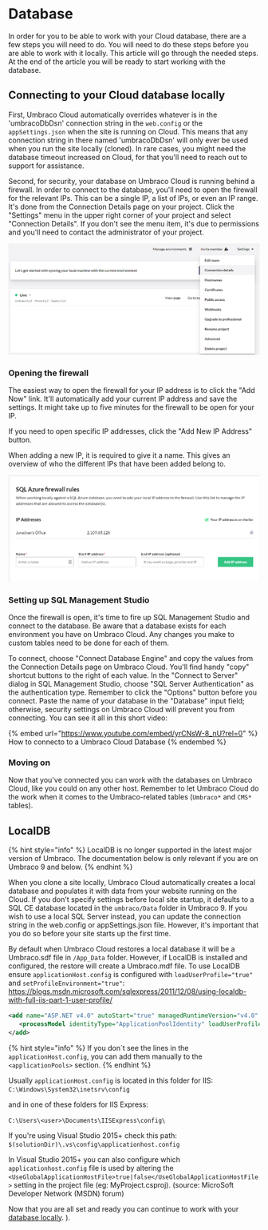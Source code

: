# Database

In order for you to be able to work with your Cloud database, there are a few steps you will need to do. You will need to do these steps before you are able to work with it locally. This article will go through the needed steps. At the end of the article you will be ready to start working with the database.

## Connecting to your Cloud database locally

First, Umbraco Cloud automatically overrides whatever is in the 'umbracoDbDsn' connection string in the `web.config` or the `appSettings.json` when the site is running on Cloud. This means that any connection string in there named 'umbracoDbDsn' will only ever be used when you run the site locally (cloned). In rare cases, you might need the database timeout increased on Cloud, for that you'll need to reach out to support for assistance.

Second, for security, your database on Umbraco Cloud is running behind a firewall. In order to connect to the database, you'll need to open the firewall for the relevant IPs. This can be a single IP, a list of IPs, or even an IP range. It's done from the Connection Details page on your project. Click the "Settings" menu in the upper right corner of your project and select "Connection Details". If you don't see the menu item, it's due to permissions and you'll need to contact the administrator of your project.

![Connecting to Umbraco.mdf in Visual Studio](images/connection-details.png)

### Opening the firewall

The easiest way to open the firewall for your IP address is to click the "Add Now" link. It'll automatically add your current IP address and save the settings. It might take up to five minutes for the firewall to be open for your IP.

If you need to open specific IP addresses, click the "Add New IP Address" button.

When adding a new IP, it is required to give it a name. This gives an overview of who the different IPs that have been added belong to.

![Name of IPs](images/IPName.png)

### Setting up SQL Management Studio

Once the firewall is open, it's time to fire up SQL Management Studio and connect to the database. Be aware that a database exists for each environment you have on Umbraco Cloud. Any changes you make to custom tables need to be done for each of them.

To connect, choose "Connect Database Engine" and copy the values from the Connection Details page on Umbraco Cloud. You'll find handy "copy" shortcut buttons to the right of each value. In the "Connect to Server" dialog in SQL Management Studio, choose "SQL Server Authentication" as the authentication type. Remember to click the "Options" button before you connect. Paste the name of your database in the "Database" input field; otherwise, security settings on Umbraco Cloud will prevent you from connecting. You can see it all in this short video:

{% embed url="https://www.youtube.com/embed/yrCNsW-8_nU?rel=0" %}
How to connecto to a Umbraco Cloud Database
{% endembed %}

### Moving on

Now that you've connected you can work with the databases on Umbraco Cloud, like you could on any other host. Remember to let Umbraco Cloud do the work when it comes to the Umbraco-related tables (`Umbraco*` and `CMS*` tables).

## LocalDB

{% hint style="info" %}
LocalDB is no longer supported in the latest major version of Umbraco. The documentation below is only relevant if you are on Umbraco 9 and below.
{% endhint %}

When you clone a site locally, Umbraco Cloud automatically creates a local database and populates it with data from your website running on the Cloud. If you don't specify settings before local site startup, it defaults to a SQL CE database located in the `umbraco/Data` folder in Umbraco 9. If you wish to use a local SQL Server instead, you can update the connection string in the web.config or appSettings.json file. However, it's important that you do so before your site starts up the first time.

By default when Umbraco Cloud restores a local database it will be a Umbraco.sdf file in `/App_Data` folder. However, if LocalDB is installed and configured, the restore will create a Umbraco.mdf file. To use LocalDB ensure `applicationHost.config` is configured with `loadUserProfile="true"` and `setProfileEnvironment="true"`: https://blogs.msdn.microsoft.com/sqlexpress/2011/12/08/using-localdb-with-full-iis-part-1-user-profile/

```xml
<add name="ASP.NET v4.0" autoStart="true" managedRuntimeVersion="v4.0" managedPipelineMode="Integrated">
   <processModel identityType="ApplicationPoolIdentity" loadUserProfile="true" setProfileEnvironment="true" />
</add>
```

{% hint style="info" %}
If you don´t see the lines in the `applicationHost.config`, you can add them manually to the `<applicationPools>` section.
{% endhint %}

Usually `applicationHost.config` is located in this folder for IIS: `C:\Windows\System32\inetsrv\config`

and in one of these folders for IIS Express:

`C:\Users\<user>\Documents\IISExpress\config\`

If you're using Visual Studio 2015+ check this path: `$(solutionDir)\.vs\config\applicationhost.config`

In Visual Studio 2015+ you can also configure which `applicationhost.config` file is used by altering the `<UseGlobalApplicationHostFile>true|false</UseGlobalApplicationHostFile>` setting in the project file (eg: MyProject.csproj). (source: MicroSoft Developer Network (MSDN) forum)

Now that you are all set and ready you can continue to work with your [database locally](local-database.md). ).
